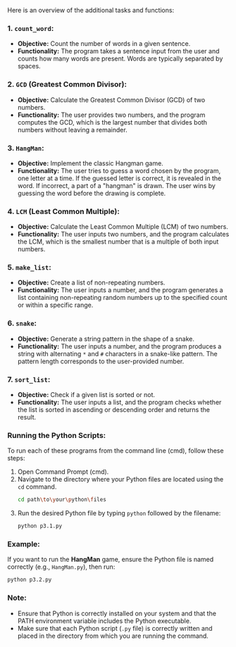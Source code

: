 Here is an overview of the additional tasks and functions:

### 1. `count_word`:
- **Objective:** Count the number of words in a given sentence.
- **Functionality:** The program takes a sentence input from the user and counts how many words are present. Words are typically separated by spaces.

### 2. `GCD` (Greatest Common Divisor):
- **Objective:** Calculate the Greatest Common Divisor (GCD) of two numbers.
- **Functionality:** The user provides two numbers, and the program computes the GCD, which is the largest number that divides both numbers without leaving a remainder.

### 3. `HangMan`:
- **Objective:** Implement the classic Hangman game.
- **Functionality:** The user tries to guess a word chosen by the program, one letter at a time. If the guessed letter is correct, it is revealed in the word. If incorrect, a part of a "hangman" is drawn. The user wins by guessing the word before the drawing is complete.

### 4. `LCM` (Least Common Multiple):
- **Objective:** Calculate the Least Common Multiple (LCM) of two numbers.
- **Functionality:** The user inputs two numbers, and the program calculates the LCM, which is the smallest number that is a multiple of both input numbers.

### 5. `make_list`:
- **Objective:** Create a list of non-repeating numbers.
- **Functionality:** The user inputs a number, and the program generates a list containing non-repeating random numbers up to the specified count or within a specific range.

### 6. `snake`:
- **Objective:** Generate a string pattern in the shape of a snake.
- **Functionality:** The user inputs a number, and the program produces a string with alternating `*` and `#` characters in a snake-like pattern. The pattern length corresponds to the user-provided number.

### 7. `sort_list`:
- **Objective:** Check if a given list is sorted or not.
- **Functionality:** The user inputs a list, and the program checks whether the list is sorted in ascending or descending order and returns the result.

### Running the Python Scripts:
To run each of these programs from the command line (cmd), follow these steps:

1. Open Command Prompt (cmd).
2. Navigate to the directory where your Python files are located using the `cd` command.
   ```bash
   cd path\to\your\python\files
   ```
3. Run the desired Python file by typing `python` followed by the filename:
   ```bash
   python p3.1.py
   ```

### Example:
If you want to run the **HangMan** game, ensure the Python file is named correctly (e.g., `HangMan.py`), then run:
```bash
python p3.2.py
```

### Note:
- Ensure that Python is correctly installed on your system and that the PATH environment variable includes the Python executable.
- Make sure that each Python script (`.py` file) is correctly written and placed in the directory from which you are running the command.
